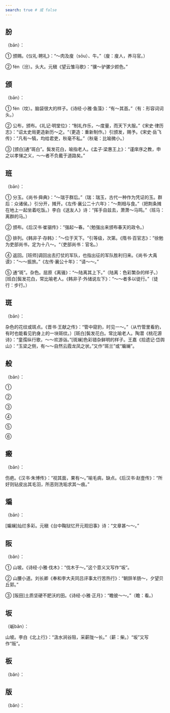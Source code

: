 ```yaml
---
search: true # 或 false
---
```


## 肦

（bān）：

➀ 颁赐。《仪礼·聘礼》：“～肉及廋（sōu）、牛。”（廋：廋人，养马官。）

➁ fén（汾）。头大。元稹《望云雏马歌》：“骥～驴骡少颜色。”

## 颁

（bān）：

➀ fén（坟）。脑袋很大的样子。《诗经·小雅·鱼藻》：“有～其首。”（有：形容词词头。）

➁ 公布，颁布。《礼记·明堂位》：“制礼作乐，～度量，而天下大服。”《宋史·律历志》：“诏太史局更造新历～之。“（更造：重新制作。）引颁发，赐予。《宋史·岳飞传》：”凡有～犒，均给君吏，秋毫不私。”（秋毫：比喻微小。）

➂ [颁白]通“斑白”。鬓发花白，喻指老人。《孟子·梁惠王上》：“谨庠序之教，申之以孝悌之义，～～者不负戴于道路矣。”

## 班

（bān）：

➀ 分玉。《尚书·舜典》：“～瑞于群后。”（瑞：瑞玉，古代一种作为凭证的玉。群后：众诸侯。）引分开，摊开。《左传·襄公二十六年》：“～荆相与食。”（把荆条摊在地上一起坐着吃饭。）李白《送友人》诗：“挥手自兹去，萧萧～马鸣。”（班马：离群的马。）

➁ 颁布。《后汉书·崔骃传》：”强起～春。“（勉强出来颁布春天的政令。）

➂ 排列。《韩非子·存韩》：”～位于天下。“引等级，次第。《隋书·百官志》：”徐勉为吏部尚书，定为十八～。“（吏部尚书：官名。）

➃ 返回。[班师]调回出去打仗的军队，也指出征的军队胜利归来。《尚书·大禹谟》：“～～振旅。”《左传·襄公十年》：“请～～。”

➄ 通“斑”。杂色。屈原《离骚》：“～陆离其上下。”（陆离：色彩繁杂的样子。）[班白]鬓发花白，常比喻老人。《韩非子·外储说左下》：“～～者多以徒行。”（徒行：步行。）

## 斑

（bān）：

杂色的花纹或斑点。《晋书·王献之传》：“管中窥豹，时见一～。”（从竹管里看豹，有时也能看见豹身上的一块斑纹。）[斑白]鬓发花白。常比喻老人。陶潜《桃花源诗》：“童孺纵行歌，～～欢游诣。”[斑斓]色彩错杂鲜明的样子。王嘉《拾遗记·岱舆山》：“玉梁之侧，有～～自然云霞龙凤之状。”又作“斑兰”或“斒斓”。

## 般

（bān）：

➀

➁

➂

➃

➄ 

➅

## 瘢

（bān）：

伤疤。《汉书·朱博传》：“视其面，果有～。”喻毛病，缺点。《后汉书·赵壹传》：“所好则钻皮出其毛羽，所恶则洗垢求其～痕。”

## 斒

（bān）：

[斒斓]灿烂多彩。元稹《台中鞠狱忆开元观旧事》诗：“文章甚～～。”

## 阪

（bǎn）：

➀ 山坡。《诗经·小雅·伐木》：“伐木于～。”这个意义又写作“坂”。

➁ 山腰小道。刘长卿《奉和李大夫同吕评事太行苦热行》：“朝辞羊肠～，夕望贝丘郭。”

➂ [阪田]土质坚硬不肥沃的田。《诗经·小雅·正月》：“瞻彼～～。”（瞻：看。）

## 坂

（岅bǎn）：

山坡。李白《北上行》：“汲水涧谷阻，采薪陇～长。”（薪：柴。）“坂”又写作“阪”。

## 板

（bǎn）：

## 版

（bǎn）：